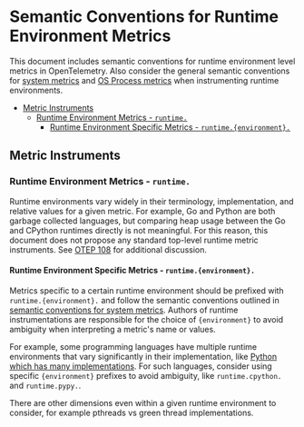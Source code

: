 # Semantic Conventions for Runtime Environment Metrics

This document includes semantic conventions for runtime environment level
metrics in OpenTelemetry. Also consider the general semantic conventions for
[system metrics](system-metrics.md) and [OS Process
metrics](process-metrics.md) when instrumenting runtime environments.

<!-- Re-generate TOC with `markdown-toc --no-first-h1 -i` -->

<!-- toc -->

- [Metric Instruments](#metric-instruments)
  * [Runtime Environment Metrics - `runtime.`](#runtime-environment-metrics---runtime)
    + [Runtime Environment Specific Metrics - `runtime.{environment}.`](#runtime-environment-specific-metrics---runtimeenvironment)

<!-- tocstop -->

## Metric Instruments

### Runtime Environment Metrics - `runtime.`

Runtime environments vary widely in their terminology, implementation, and
relative values for a given metric. For example, Go and Python are both
garbage collected languages, but comparing heap usage between the Go and
CPython runtimes directly is not meaningful. For this reason, this document
does not propose any standard top-level runtime metric instruments. See [OTEP
108](https://github.com/open-telemetry/oteps/pull/108/files) for additional
discussion.

#### Runtime Environment Specific Metrics - `runtime.{environment}.`

Metrics specific to a certain runtime environment should be prefixed with
`runtime.{environment}.` and follow the semantic conventions outlined in
[semantic conventions for system
metrics](system-metrics.md#semantic-conventions). Authors of runtime
instrumentations are responsible for the choice of `{environment}` to avoid
ambiguity when interpreting a metric's name or values.

For example, some programming languages have multiple runtime environments
that vary significantly in their implementation, like [Python which has many
implementations](https://wiki.python.org/moin/PythonImplementations). For
such languages, consider using specific `{environment}` prefixes to avoid
ambiguity, like `runtime.cpython.` and `runtime.pypy.`.

There are other dimensions even within a given runtime environment to
consider, for example pthreads vs green thread implementations.
